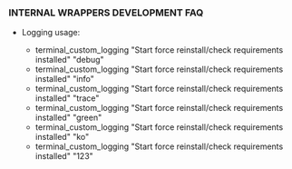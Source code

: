### INTERNAL WRAPPERS DEVELOPMENT FAQ

* Logging usage:

   - terminal_custom_logging "Start force reinstall/check requirements installed" "debug"
   - terminal_custom_logging "Start force reinstall/check requirements installed" "info"
   - terminal_custom_logging "Start force reinstall/check requirements installed" "trace"
   - terminal_custom_logging "Start force reinstall/check requirements installed" "green"
   - terminal_custom_logging "Start force reinstall/check requirements installed" "ko"
   - terminal_custom_logging "Start force reinstall/check requirements installed" "123"